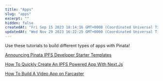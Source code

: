 ```yaml
---
title: "Apps"
slug: "apps"
excerpt: ""
hidden: false
createdAt: "Fri Sep 15 2023 18:14:16 GMT+0000 (Coordinated Universal Time)"
updatedAt: "Wed Nov 29 2023 16:22:25 GMT+0000 (Coordinated Universal Time)"
---
```

Use these tutorials to build different types of apps with Pinata!

[Announcing Pinata IPFS Developer Starter Templates](doc:announcing-pinata-ipfs-developer-starter-templates)

[How To Quickly Create An IPFS Powered App With Next.Js](doc:how-to-quickly-create-an-ipfs-powered-app-with-nextjs)

[How To Build A Video App on Farcaster](doc:how-to-build-a-video-app-on-farcaster)
